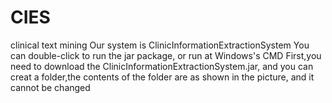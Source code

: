 # CIES
clinical text mining
Our system is ClinicInformationExtractionSystem
You can double-click to run the jar package, or run at Windows's CMD
First,you need to download the ClinicInformationExtractionSystem.jar, and you can creat a folder,the contents of the folder are as shown in the picture, and it cannot be changed

